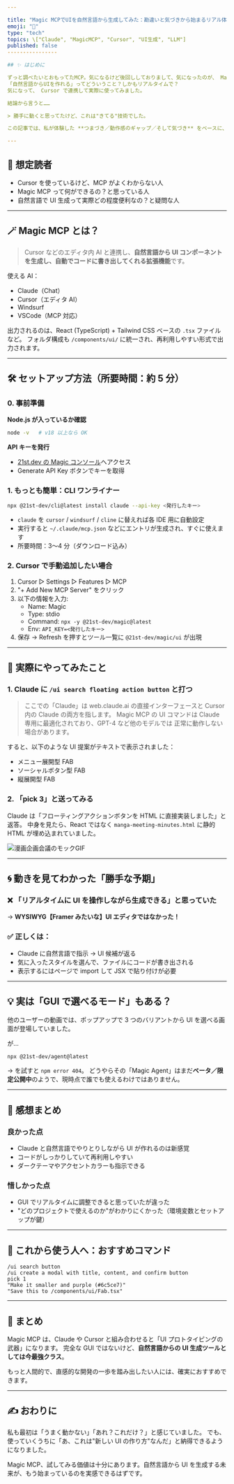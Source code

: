 ```yaml
---

title: "Magic MCPでUIを自然言語から生成してみた：勘違いと気づきから始まるリアル体験記"
emoji: "🎨"
type: "tech"
topics: \["Claude", "MagicMCP", "Cursor", "UI生成", "LLM"]
published: false
----------------

## ✨ はじめに

ずっと調べたいとおもってたMCP。気になるけど後回ししておりまして、気になったのが、 Magic MCP。
「自然言語からUIを作れる」ってどういうこと？しかもリアルタイムで？
気になって、 Cursor で連携して実際に使ってみました。

結論から言うと……

> 勝手に動くと思ってたけど、これは"きてる"技術でした。

この記事では、私が体験した **つまづき／動作感のギャップ／そして気づき** をベースに、 Magic MCP の連携方法と、実際のUI生成までのプロセスをまとめます。

---
```


## 🌟 想定読者

- Cursor を使っているけど、MCP がよくわからない人
- Magic MCP って何ができるの？と思っている人
- 自然言語で UI 生成って実際どの程度便利なの？と疑問な人

---

## 🪄 Magic MCP とは？

> Cursor などのエディタ内 AI と連携し、**自然言語から UI コンポーネントを生成し、自動でコードに書き出してくれる拡張機能**です。

使える AI：

- Claude（Chat）
- Cursor（エディタ AI）
- Windsurf
- VSCode（MCP 対応）

出力されるのは、React (TypeScript) + Tailwind CSS ベースの `.tsx` ファイルなど。
フォルダ構成も `/components/ui/` に統一され、再利用しやすい形式で出力されます。

---

## 🛠 セットアップ方法（所要時間：約 5 分）

### 0. 事前準備

**Node.js が入っているか確認**

```bash
node -v   # v18 以上なら OK
```

**API キーを発行**

- [21st.dev の Magic コンソール](https://console.21st.dev)へアクセス
- Generate API Key ボタンでキーを取得

### 1. もっとも簡単：CLI ワンライナー

```bash
npx @21st-dev/cli@latest install claude --api-key <発行したキー>
```

- `claude` を `cursor` / `windsurf` / `cline` に替えれば各 IDE 用に自動設定
- 実行すると `~/.claude/mcp.json` などにエントリが生成され、すぐに使えます
- 所要時間：3〜4 分（ダウンロード込み）

### 2. Cursor で手動追加したい場合

1. Cursor ▷ Settings ▷ Features ▷ MCP
2. "+ Add New MCP Server" をクリック
3. 以下の情報を入力:
   - Name: Magic
   - Type: stdio
   - Command: `npx -y @21st-dev/magic@latest`
   - Env: `API_KEY=<発行したキー>`
4. 保存 → Refresh を押すとツール一覧に `@21st-dev/magic/ui` が出現

---

## 🪪 実際にやってみたこと

### 1. Claude に `/ui search floating action button` と打つ

> ここでの「Claude」は web.claude.ai の直接インターフェースと Cursor 内の Claude の両方を指します。
> Magic MCP の UI コマンドは Claude 専用に最適化されており、GPT-4 など他のモデルでは
> 正常に動作しない場合があります。

すると、以下のような UI 提案がテキストで表示されました：

- メニュー展開型 FAB
- ソーシャルボタン型 FAB
- 縦展開型 FAB

### 2. 「pick 3」と送ってみる

Claude は「フローティングアクションボタンを HTML に直接実装しました」と返答。
中身を見たら、React ではなく `manga-meeting-minutes.html` に静的 HTML が埋め込まれていました。

![漫画企画会議のモックGIF](/images/ezgif.com-video-to-gif-converter.gif)

---

## 🌀 動きを見てわかった「勝手な予期」

### ❌ 「リアルタイムに UI を操作しながら生成できる」と思っていた

→ **WYSIWYG【Framer みたいな】UI エディタではなかった！**

### ✅ 正しくは：

- Claude に自然言語で指示 → UI 候補が返る
- 気に入ったスタイルを選んで、ファイルにコードが書き出される
- 表示するにはページで import して JSX で貼り付けが必要

---

## 💡 実は「GUI で選べるモード」もある？

他のユーザーの動画では、ポップアップで 3 つのバリアントから UI を選べる画面が登場していました。

が…

```bash
npx @21st-dev/agent@latest
```

→ を試すと `npm error 404`。
どうやらその「Magic Agent」はまだ**ベータ／限定公開中**のようで、現時点で誰でも使えるわけではありません。

---

## 🎨 感想まとめ

### 良かった点

- Claude と自然言語でやりとりしながら UI が作れるのは新感覚
- コードがしっかりしていて再利用しやすい
- ダークテーマやアクセントカラーも指示できる

### 惜しかった点

- GUI でリアルタイムに調整できると思っていたが違った
- "どのプロジェクトで使えるのか"がわかりにくかった（環境変数とセットアップが鍵）

---

## 📜 これから使う人へ：おすすめコマンド

```text
/ui search button
/ui create a modal with title, content, and confirm button
pick 1
"Make it smaller and purple (#6c5ce7)"
"Save this to /components/ui/Fab.tsx"
```

---

## 🚀 まとめ

Magic MCP は、Claude や Cursor と組み合わせると「UI プロトタイピングの武器」になります。
完全な GUI ではないけど、**自然言語からの UI 生成ツールとしては今最強クラス**。

もっと人間的で、直感的な開発の一歩を踏み出したい人には、確実におすすめできます。

---

## ✍️ おわりに

私も最初は「うまく動かない」「あれ？これだけ？」と感じていました。
でも、使っていくうちに「あ、これは"新しい UI の作り方"なんだ」と納得できるようになりました。

Magic MCP、試してみる価値は十分にあります。自然言語から UI を生成する未来が、もう始まっているのを実感できるはずです。
